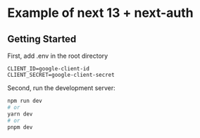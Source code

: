 # Example of next 13 + next-auth

## Getting Started

First, add .env in the root directory

```plain
CLIENT_ID=google-client-id
CLIENT_SECRET=google-client-secret
```

Second, run the development server:

```bash
npm run dev
# or
yarn dev
# or
pnpm dev
```
